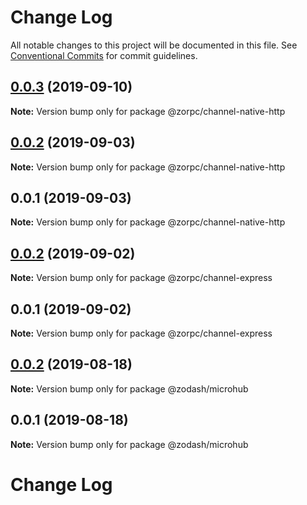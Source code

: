 # Change Log

All notable changes to this project will be documented in this file.
See [Conventional Commits](https://conventionalcommits.org) for commit guidelines.

## [0.0.3](https://github.com/zcorky/zodash/compare/@zorpc/channel-native-http@0.0.2...@zorpc/channel-native-http@0.0.3) (2019-09-10)

**Note:** Version bump only for package @zorpc/channel-native-http





## [0.0.2](https://github.com/zcorky/zodash/compare/@zorpc/channel-native-http@0.0.1...@zorpc/channel-native-http@0.0.2) (2019-09-03)

**Note:** Version bump only for package @zorpc/channel-native-http





## 0.0.1 (2019-09-03)

**Note:** Version bump only for package @zorpc/channel-native-http





## [0.0.2](https://github.com/zcorky/zodash/compare/@zorpc/channel-express@0.0.1...@zorpc/channel-express@0.0.2) (2019-09-02)

**Note:** Version bump only for package @zorpc/channel-express





## 0.0.1 (2019-09-02)

**Note:** Version bump only for package @zorpc/channel-express





## [0.0.2](https://github.com/zcorky/zodash/compare/@zodash/microhub@0.0.1...@zodash/microhub@0.0.2) (2019-08-18)

**Note:** Version bump only for package @zodash/microhub





## 0.0.1 (2019-08-18)

**Note:** Version bump only for package @zodash/microhub





# Change Log
